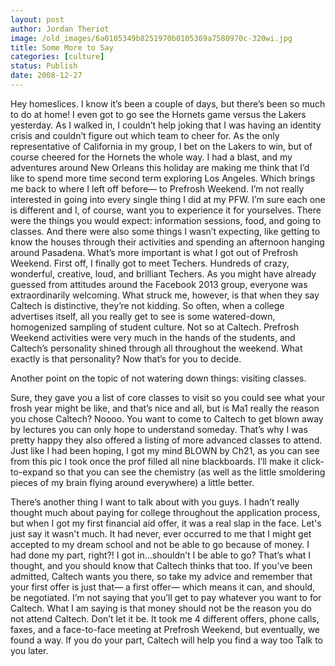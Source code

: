 ```yaml
---
layout: post
author: Jordan Theriot
image: /old_images/6a0105349b8251970b0105369a7580970c-320wi.jpg
title: Some More to Say
categories: [culture]
status: Publish
date: 2008-12-27
---
```


Hey homeslices. I know it’s been a couple of days, but there’s been so much to do at home! I even got to go see the Hornets game versus the Lakers yesterday. As I walked in, I couldn’t help joking that I was having an identity crisis and couldn’t figure out which team to cheer for. As the only representative of California in my group, I bet on the Lakers to win, but of course cheered for the Hornets the whole way. I had a blast, and my adventures around New Orleans this holiday are making me think that I’d like to spend more time second term exploring Los Angeles. 
Which brings me back to where I left off before— to Prefrosh Weekend. I’m not really interested in going into every single thing I did at my PFW. I’m sure each one is different and I, of course, want you to experience it for yourselves. There were the things you would expect: information sessions, food, and going to classes. And there were also some things I wasn’t expecting, like getting to know the houses through their activities and spending an afternoon hanging around Pasadena. 
What’s more important is what I got out of Prefrosh Weekend. First off, I finally got to meet Techers. Hundreds of crazy, wonderful, creative, loud, and brilliant Techers. As you might have already guessed from attitudes around the Facebook 2013 group, everyone was extraordinarily welcoming. What struck me, however, is that when they say Caltech is distinctive, they’re not kidding. So often, when a college advertises itself, all you really get to see is some watered-down, homogenized sampling of student culture. Not so at Caltech. Prefrosh Weekend activities were very much in the hands of the students, and Caltech’s personality shined through all throughout the weekend. What exactly is that personality? Now that’s for you to decide.

Another point on the topic of not watering down things: visiting classes.

 Sure, they gave you a list of core classes to visit so you could see what your frosh year might be like, and that’s nice and all, but is Ma1 really the reason you chose Caltech? Noooo. You want to come to Caltech to get blown away by lectures you can only hope to understand someday. That’s why I was pretty happy they also offered a listing of more advanced classes to attend. Just like I had been hoping,
I got my mind BLOWN by Ch21, as you can see from this pic I took once the prof filled all nine blackboards. I’ll make it click-to-expand so that you can see the chemistry (as well as the little smoldering pieces of my brain flying around everywhere) a little better.

 
There’s another thing I want to talk about with you guys. I hadn’t really thought much about paying for college throughout the application process, but when I got my first financial aid offer, it was a real slap in the face. Let's just say it wasn't much. It had never, ever occurred to me that I might get accepted to my dream school and not be able to go because of money. I had done my part, right?! I got in…shouldn’t I be able to go? That’s what I thought, and you should know that Caltech thinks that too. If you’ve been admitted, Caltech wants you there, so take my advice and remember that your first offer is just that— a first offer— which means it can, and should, be negotiated. I’m not saying that you’ll get to pay whatever you want to for Caltech. What I am saying is that money should not be the reason you do not attend Caltech. Don’t let it be. It took me 4 different offers, phone calls, faxes, and a face-to-face meeting at Prefrosh Weekend, but eventually, we found a way. If you do your part, Caltech will help you find a way too
Talk to you later. 
